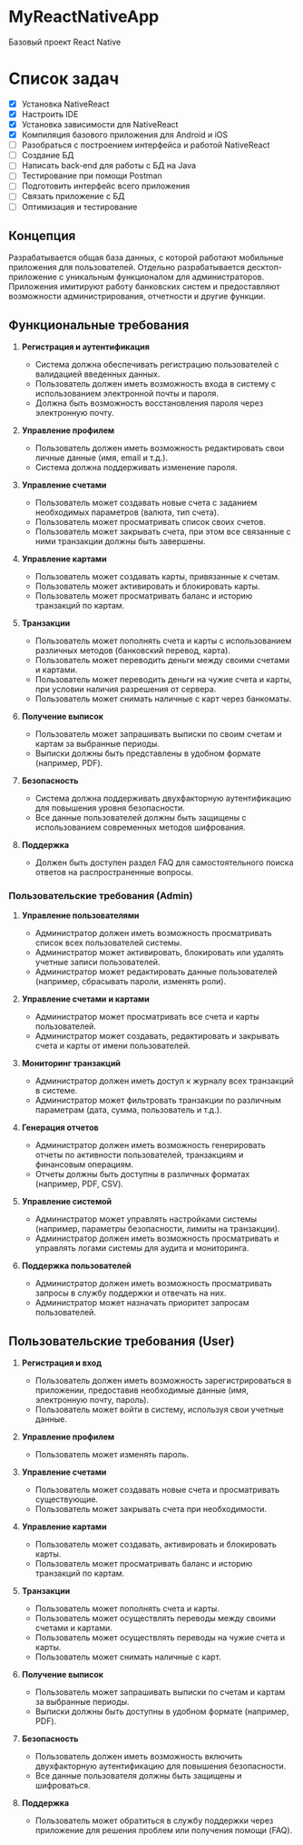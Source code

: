 # MyReactNativeApp

Базовый проект React Native

# Список задач

- [x] Установка NativeReact
- [x] Настроить IDE
- [x] Установка зависимости для NativeReact
- [x] Компиляция базового приложения для Android и iOS
- [ ] Разобраться с построением интерфейса и работой NativeReact
- [ ] Создание БД 
- [ ] Написать back-end для работы с БД на Java
- [ ] Тестирование при помощи Postman
- [ ] Подготовить интерфейс всего приложения
- [ ] Связать приложение с БД
- [ ] Оптимизация и тестирование

## Концепция

Разрабатывается общая база данных, с которой работают мобильные приложения для пользователей. Отдельно разрабатывается десктоп-приложение с уникальным функционалом для администраторов. Приложения имитируют работу банковских систем и предоставляют возможности администрирования, отчетности и другие функции.

## Функциональные требования

1. **Регистрация и аутентификация**
   - Система должна обеспечивать регистрацию пользователей с валидацией введенных данных.
   - Пользователь должен иметь возможность входа в систему с использованием электронной почты и пароля.
   - Должна быть возможность восстановления пароля через электронную почту.

2. **Управление профилем**
   - Пользователь должен иметь возможность редактировать свои личные данные (имя, email и т.д.).
   - Система должна поддерживать изменение пароля.

3. **Управление счетами**
   - Пользователь может создавать новые счета с заданием необходимых параметров (валюта, тип счета).
   - Пользователь может просматривать список своих счетов.
   - Пользователь может закрывать счета, при этом все связанные с ними транзакции должны быть завершены.

4. **Управление картами**
   - Пользователь может создавать карты, привязанные к счетам.
   - Пользователь может активировать и блокировать карты.
   - Пользователь может просматривать баланс и историю транзакций по картам.

5. **Транзакции**
   - Пользователь может пополнять счета и карты с использованием различных методов (банковский перевод, карта).
   - Пользователь может переводить деньги между своими счетами и картами.
   - Пользователь может переводить деньги на чужие счета и карты, при условии наличия разрешения от сервера.
   - Пользователь может снимать наличные с карт через банкоматы.

6. **Получение выписок**
   - Пользователь может запрашивать выписки по своим счетам и картам за выбранные периоды.
   - Выписки должны быть представлены в удобном формате (например, PDF).

7. **Безопасность**
   - Система должна поддерживать двухфакторную аутентификацию для повышения уровня безопасности.
   - Все данные пользователей должны быть защищены с использованием современных методов шифрования.

8. **Поддержка**
   - Должен быть доступен раздел FAQ для самостоятельного поиска ответов на распространенные вопросы.

### Пользовательские требования (Admin)

1. **Управление пользователями**
   - Администратор должен иметь возможность просматривать список всех пользователей системы.
   - Администратор может активировать, блокировать или удалять учетные записи пользователей.
   - Администратор может редактировать данные пользователей (например, сбрасывать пароли, изменять роли).

2. **Управление счетами и картами**
   - Администратор может просматривать все счета и карты пользователей.
   - Администратор может создавать, редактировать и закрывать счета и карты от имени пользователей.

3. **Мониторинг транзакций**
   - Администратор должен иметь доступ к журналу всех транзакций в системе.
   - Администратор может фильтровать транзакции по различным параметрам (дата, сумма, пользователь и т.д.).

4. **Генерация отчетов**
   - Администратор должен иметь возможность генерировать отчеты по активности пользователей, транзакциям и финансовым операциям.
   - Отчеты должны быть доступны в различных форматах (например, PDF, CSV).

5. **Управление системой**
   - Администратор может управлять настройками системы (например, параметры безопасности, лимиты на транзакции).
   - Администратор должен иметь возможность просматривать и управлять логами системы для аудита и мониторинга.

6. **Поддержка пользователей**
   - Администратор должен иметь возможность просматривать запросы в службу поддержки и отвечать на них.
   - Администратор может назначать приоритет запросам пользователей.

## Пользовательские требования (User)

1. **Регистрация и вход**
   - Пользователь должен иметь возможность зарегистрироваться в приложении, предоставив необходимые данные (имя, электронную почту, пароль).
   - Пользователь может войти в систему, используя свои учетные данные.

2. **Управление профилем**
   - Пользователь может изменять пароль.

3. **Управление счетами**
   - Пользователь может создавать новые счета и просматривать существующие.
   - Пользователь может закрывать счета при необходимости.

4. **Управление картами**
   - Пользователь может создавать, активировать и блокировать карты.
   - Пользователь может просматривать баланс и историю транзакций по картам.

5. **Транзакции**
   - Пользователь может пополнять счета и карты.
   - Пользователь может осуществлять переводы между своими счетами и картами.
   - Пользователь может осуществлять переводы на чужие счета и карты.
   - Пользователь может снимать наличные с карт.

6. **Получение выписок**
   - Пользователь может запрашивать выписки по счетам и картам за выбранные периоды.
   - Выписки должны быть доступны в удобном формате (например, PDF).

7. **Безопасность**
   - Пользователь должен иметь возможность включить двухфакторную аутентификацию для повышения безопасности.
   - Все данные пользователя должны быть защищены и шифроваться.

8. **Поддержка**
   - Пользователь может обратиться в службу поддержки через приложение для решения проблем или получения помощи (FAQ).